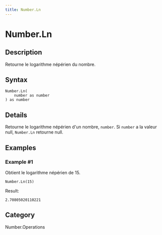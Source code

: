 ```yaml
---
title: Number.Ln
---
```


# Number.Ln


## Description

Retourne le logarithme népérien du nombre.


## Syntax

```powerquery
Number.Ln(
    number as number
) as number
```


## Details

Retourne le logarithme népérien d'un nombre, <code>number</code>. Si <code>number</code> a la valeur null, <code>Number.Ln</code> retourne null.


## Examples

### Example #1 
Obtient le logarithme népérien de 15.
```powerquery
Number.Ln(15)
```

Result: 
```powerquery
2.70805020110221
```




## Category
Number.Operations
